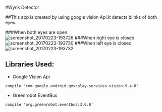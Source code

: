 #Wynk Detector


##This app is created by using google vision Api.It detects blinks of both eyes.

###When both eyes are open  
![screenshot_20170223-193726](https://cloud.githubusercontent.com/assets/13314984/23262326/547aa800-fa00-11e6-8a44-4ef0643c5aff.png)
###When right eye is closed  
![screenshot_20170223-193730](https://cloud.githubusercontent.com/assets/13314984/23262327/547f350a-fa00-11e6-9a11-127ea10f0bf4.png)
###When left eye is closed  
![screenshot_20170223-193732](https://cloud.githubusercontent.com/assets/13314984/23262328/547f3e10-fa00-11e6-9bcc-724bf2bf2142.png)

## Libraries Used:

* Google Vision Api
```
compile 'com.google.android.gms:play-services-vision:9.4.0'
```
* Greenrobot EventBus
```
compile 'org.greenrobot:eventbus:3.0.0'
```
